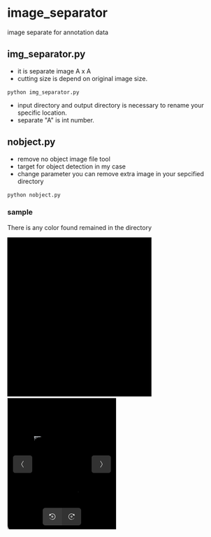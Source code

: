 # image_separator
image separate for annotation data

## img_separator.py
- it is separate image A x A 
- cutting size is depend on original image size.

```
python img_separator.py

```
- input directory and output directory is necessary to rename your specific location.
- separate "A" is int number.

## nobject.py
- remove no object image file tool
- target for object detection in my case
- change parameter you can remove extra image in your sepcified directory

```
python nobject.py

```
### sample
There is any color found remained in the directory

![Remove Image 1](noobj.png)
![remain Image 2](obj.png)
